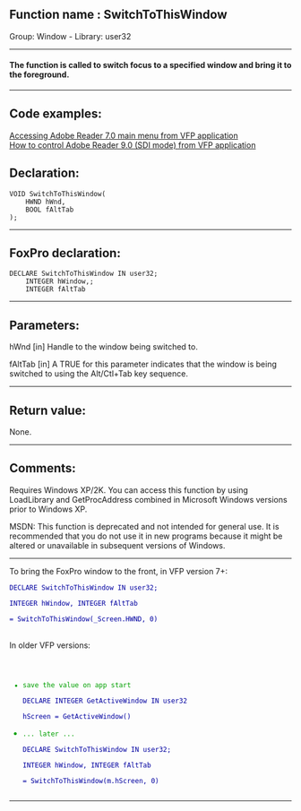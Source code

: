
## Function name : SwitchToThisWindow
Group: Window - Library: user32    
***  


#### The function is called to switch focus to a specified window and bring it to the foreground. 
***  


## Code examples:
[Accessing Adobe Reader 7.0 main menu from VFP application](../../samples/sample_495.md)  
[How to control Adobe Reader 9.0 (SDI mode) from VFP application](../../samples/sample_550.md)  

## Declaration:
```foxpro  
VOID SwitchToThisWindow(
	HWND hWnd,
	BOOL fAltTab
);  
```  
***  


## FoxPro declaration:
```foxpro  
DECLARE SwitchToThisWindow IN user32;
	INTEGER hWindow,;
	INTEGER fAltTab  
```  
***  


## Parameters:
hWnd
[in] Handle to the window being switched to. 

fAltTab
[in] A TRUE for this parameter indicates that the window is being switched to using the Alt/Ctl+Tab key sequence.  
***  


## Return value:
None.  
***  


## Comments:
Requires Windows XP/2K. You can access this function by using LoadLibrary and GetProcAddress combined in Microsoft Windows versions prior to Windows XP.  
  
MSDN: This function is deprecated and not intended for general use. It is recommended that you do not use it in new programs because it might be altered or unavailable in subsequent versions of Windows.   
  
* * *  
To bring the FoxPro window to the front, in VFP version 7+:<code><font color=#0000a0>  
DECLARE SwitchToThisWindow IN user32;  
	INTEGER hWindow, INTEGER fAltTab  
= SwitchToThisWindow(_Screen.HWND, 0)  
</font></code>  
In older VFP versions:<code><font color=#00a000>  
* save the value on app start<font color=#0000a0>  
DECLARE INTEGER GetActiveWindow IN user32  
hScreen = GetActiveWindow()<font color=#00a000>  
* ... later ...<font color=#0000a0>  
DECLARE SwitchToThisWindow IN user32;  
	INTEGER hWindow, INTEGER fAltTab  
= SwitchToThisWindow(m.hScreen, 0)  
</font></code>  
  
***  

